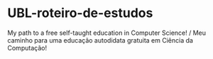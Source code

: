# UBL-roteiro-de-estudos
My path to a free self-taught education in Computer Science! / Meu caminho para uma educação autodidata gratuita em Ciência da Computação!
